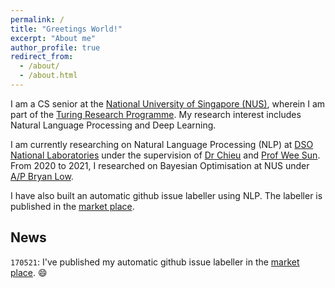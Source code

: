 ```yaml
---
permalink: /
title: "Greetings World!"
excerpt: "About me"
author_profile: true
redirect_from: 
  - /about/
  - /about.html
---
```

I am a CS senior at the [National University of Singapore (NUS)](https://www.comp.nus.edu.sg), wherein I am part of the [Turing Research Programme](https://www.comp.nus.edu.sg/programmes/ug/cs/tp/). My research interest includes Natural Language Processing and Deep Learning.

I am currently researching on Natural Language Processing (NLP) at [DSO National Laboratories](https://www.dso.org.sg) under the supervision of [Dr Chieu](https://chaileon.github.io) and [Prof Wee Sun](https://www.comp.nus.edu.sg/~leews/). From 2020 to 2021, I researched on Bayesian Optimisation at NUS under [A/P Bryan Low](https://www.comp.nus.edu.sg/~lowkh/research.html). 

I have also built an automatic github issue labeller using NLP. The labeller is published in the [market place](https://github.com/marketplace/actions/auto-github-issue-labeller). 

<!-- Purpose of news: latest update regarding my research, as it can be hard tracking what's new -->
## News
`170521`: I've published my automatic github issue labeller in the [market place](https://github.com/marketplace/actions/auto-github-issue-labeller). 😄
